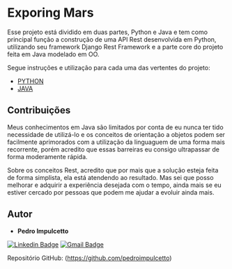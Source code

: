 # Exporing Mars

Esse projeto está dividido em duas partes, Python e Java e tem como principal função a construção de uma API Rest desenvolvida em Python, utilizando seu framework Django Rest Framework e a parte core do projeto feita em Java modelado em OO.

Segue instruções e utilização para cada uma das vertentes do projeto:

- [PYTHON](https://github.com/pedroimpulcetto/exploring_mars/tree/master/python)
- [JAVA](https://github.com/pedroimpulcetto/exploring_mars/tree/master/java/exploringMars)

## Contribuições

Meus conhecimentos em Java são limitados por conta de eu nunca ter tido necessidade de utilizá-lo e os conceitos de orientação a objetos podem ser facilmente aprimorados com a utilização da linguaguem de uma forma mais recorrente, porém acredito que essas barreiras eu consigo ultrapassar de forma moderamente rápida.

Sobre os conceitos Rest, acredito que por mais que a solução esteja feita de forma simplista, ela está atendendo ao resultado. Mas sei que posso melhorar e adquirir a experiência desejada com o tempo, ainda mais se eu estiver cercado por pessoas que podem me ajudar a evoluir ainda mais.

## Autor

- **Pedro Impulcetto**

[![Linkedin Badge](https://img.shields.io/badge/-pedroimpulcetto-blue?style=flat-square&logo=Linkedin&logoColor=white&link=https://www.linkedin.com/in/pedroimpulcetto/)](https://www.linkedin.com/in/pedroimpulcetto/)
[![Gmail Badge](https://img.shields.io/badge/-pedro.impulcetto@gmail.com-c14438?style=flat-square&logo=Gmail&logoColor=white&link=mailto:pedro.impulcetto@gmail.com)](mailto:pedro.impulcetto@gmail.com)

Repositório GitHub: (https://github.com/pedroimpulcetto)

